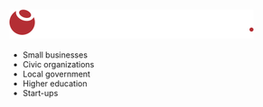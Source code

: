 ### ![Buckeye Interactive](assets/buckeye-interactive.svg)

* Small businesses <!-- .element: class="fragment" -->
* Civic organizations <!-- .element: class="fragment" -->
* Local government <!-- .element: class="fragment" -->
* Higher education <!-- .element: class="fragment" -->
* Start-ups <!-- .element: class="fragment" -->

